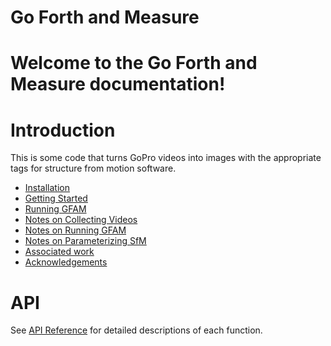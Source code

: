 # Go Forth and Measure

Welcome to the Go Forth and Measure documentation!
=======
# Introduction

This is some code that turns GoPro videos into images with the appropriate tags for structure from motion software.

- [Installation](installation.md)
- [Getting Started](getting_started.md)
- [Running GFAM](running_gfam.md)
- [Notes on Collecting Videos](notes_videos.md)
- [Notes on Running GFAM](notes_gfam.md)
- [Notes on Parameterizing SfM](notes_sfm.md)
- [Associated work](associated_work.md)
- [Acknowledgements](acknowledgements.md)

# API
See [API Reference](api.md) for detailed descriptions of each function.